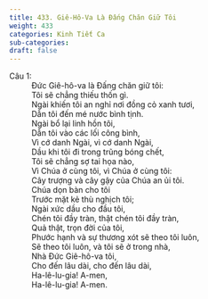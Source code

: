 ```yaml
---
title: 433. Giê-Hô-Va Là Đấng Chăn Giữ Tôi
weight: 433
categories: Kinh Tiết Ca
sub-categories: 
draft: false
---
```

<dl><dt>Câu 1:</dt><dd data-verse="1">Đức Giê-hô-va là Đấng chăn giữ tôi: <br/>Tôi sẽ chẳng thiếu thốn gì. <br/>Ngài khiến tôi an nghỉ nơi đồng cỏ xanh tươi, <br/>Dẫn tôi đến mé nước bình tịnh. <br/>Ngài bổ lại linh hồn tôi, <br/>Dẫn tôi vào các lối công bình, <br/>Vì cớ danh Ngài, vì cớ danh Ngài, <br/>Dầu khi tôi đi trong trũng bóng chết, <br/>Tôi sẽ chẳng sợ tai họa nào, <br/>Vì Chúa ở cùng tôi, vì Chúa ở cùng tôi: <br/>Cây trượng và cây gậy của Chúa an ủi tôi. <br/>Chúa dọn bàn cho tôi <br/>Trước mặt kẻ thù nghịch tôi; <br/>Ngài xức dầu cho đầu tôi, <br/>Chén tôi đầy tràn, thật chén tôi đầy tràn, <br/>Quả thật, trọn đời của tôi, <br/>Phước hạnh và sự thương xót sẽ theo tôi luôn, <br/>Sẽ theo tôi luôn, và tôi sẽ ở trong nhà, <br/>Nhà Đức Giê-hô-va tôi, <br/>Cho đến lâu dài, cho đến lâu dài, <br/>Ha-lê-lu-gia! A-men, <br/>Ha-lê-lu-gia! A-men. </dd></dl>